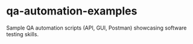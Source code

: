 # qa-automation-examples
Sample QA automation scripts (API, GUI, Postman) showcasing software testing skills.
